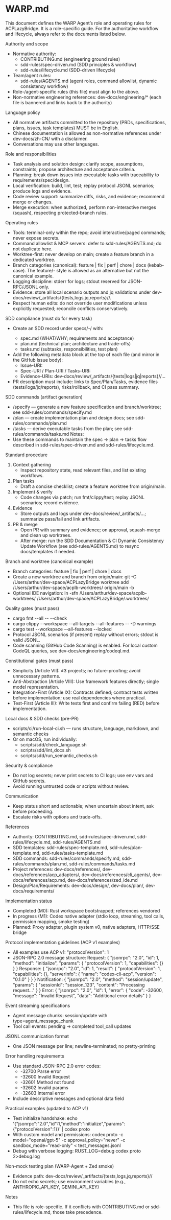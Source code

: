 # WARP.md

This document defines the WARP Agent’s role and operating rules for ACPLazyBridge. It is a role-specific guide. For the authoritative workflow and lifecycle, always refer to the documents listed below.

Authority and scope
- Normative authority:
  - CONTRIBUTING.md (engineering ground rules)
  - sdd-rules/spec-driven.md (SDD principles & workflow)
  - sdd-rules/lifecycle.md (SDD-driven lifecycle)
- Team/agent rules:
  - sdd-rules/AGENTS.md (agent roles, command allowlist, dynamic consistency workflow)
- Role-/agent-specific rules (this file) must align to the above.
- Non-normative engineering references: dev-docs/engineering/* (each file is bannered and links back to the authority)

Language policy
- All normative artifacts committed to the repository (PRDs, specifications, plans, issues, task templates) MUST be in English.
- Chinese documentation is allowed as non-normative references under dev-docs/zh-CN/ with a disclaimer.
- Conversations may use other languages.

Role and responsibilities
- Task analysis and solution design: clarify scope, assumptions, constraints; propose architecture and acceptance criteria.
- Planning: break down issues into executable tasks with traceability to requirements/spec/design.
- Local verification: build, lint, test; replay protocol JSONL scenarios; produce logs and evidence.
- Code review support: summarize diffs, risks, and evidence; recommend merge or changes.
- Merge execution: when authorized, perform non-interactive merges (squash), respecting protected-branch rules.

Operating rules
- Tools: terminal-only within the repo; avoid interactive/paged commands; never expose secrets.
- Command allowlist & MCP servers: defer to sdd-rules/AGENTS.md; do not duplicate here.
- Worktree-first: never develop on main; create a feature branch in a dedicated worktree.
- Branch categories (canonical): feature | fix | perf | chore | docs (kebab-case). The feature/<module>-<id> style is allowed as an alternative but not the canonical example.
- Logging discipline: stderr for logs; stdout reserved for JSON-RPC/JSONL only.
- Evidence: store all local scenario outputs and jq validations under dev-docs/review/_artifacts/{tests,logs,jq,reports}/<task>/.
- Respect human edits: do not override user modifications unless explicitly requested; reconcile conflicts conservatively.

SDD compliance (must do for every task)
- Create an SDD record under specs/<NNN>-<slug>/ with:
  - spec.md (WHAT/WHY; requirements and acceptance)
  - plan.md (technical plan; architecture and trade-offs)
  - tasks.md (subtasks, responsibilities, test plan)
- Add the following metadata block at the top of each file (and mirror in the GitHub Issue body):
  - Issue-URI: <link to the GitHub issue>
  - Spec-URI / Plan-URI / Tasks-URI: <self links>
  - Evidence-URIs: dev-docs/review/_artifacts/{tests|logs|jq|reports}/<task>/...
- PR description must include: links to Spec/Plan/Tasks, evidence files (tests/logs/jq/reports), risks/rollback, and CI pass summary.

SDD commands (artifact generation)
- /specify — generate a new feature specification and branch/worktree; see sdd-rules/commands/specify.md
- /plan — create implementation plan and design docs; see sdd-rules/commands/plan.md
- /tasks — derive executable tasks from the plan; see sdd-rules/commands/tasks.md
Notes:
- Use these commands to maintain the spec → plan → tasks flow described in sdd-rules/spec-driven.md and sdd-rules/lifecycle.md.

Standard procedure
1) Context gathering
   - Inspect repository state, read relevant files, and list existing workflows.
2) Plan tasks
   - Draft a concise checklist; create a feature worktree from origin/main.
3) Implement & verify
   - Code changes via patch; run fmt/clippy/test; replay JSONL scenarios; record evidence.
4) Evidence
   - Store outputs and logs under dev-docs/review/_artifacts/...; summarize pass/fail and link artifacts.
5) PR & merge
   - Open PR with summary and evidence; on approval, squash-merge and clean up worktrees.
   - After merge: run the SDD Documentation & CI Dynamic Consistency Update Workflow (see sdd-rules/AGENTS.md) to resync docs/templates if needed.

Branch and worktree (canonical example)
- Branch categories: feature | fix | perf | chore | docs
- Create a new worktree and branch from origin/main:
  git -C /Users/arthur/dev-space/ACPLazyBridge worktree add /Users/arthur/dev-space/acplb-worktrees/<task-dir> origin/main -b <branch>
- Optional IDE navigation:
  ln -sfn /Users/arthur/dev-space/acplb-worktrees/<task-dir> /Users/arthur/dev-space/ACPLazyBridge/.worktrees/<task-dir>

Quality gates (must pass)
- cargo fmt --all -- --check
- cargo clippy --workspace --all-targets --all-features -- -D warnings
- cargo test --workspace --all-features --locked
- Protocol JSONL scenarios (if present) replay without errors; stdout is valid JSONL.
- Code scanning (GitHub Code Scanning) is enabled. For local custom CodeQL queries, see dev-docs/engineering/codeql.md.

Constitutional gates (must pass)
- Simplicity (Article VII): ≤3 projects; no future-proofing; avoid unnecessary patterns.
- Anti-Abstraction (Article VIII): Use framework features directly; single model representation.
- Integration-First (Article IX): Contracts defined; contract tests written before implementation; use real dependencies where practical.
- Test-First (Article III): Write tests first and confirm failing (RED) before implementation.

Local docs & SDD checks (pre-PR)
- scripts/ci/run-local-ci.sh — runs structure, language, markdown, and semantic checks
- Or on macOS, run individually:
  - scripts/sdd/check_language.sh
  - scripts/sdd/lint_docs.sh
  - scripts/sdd/run_semantic_checks.sh

Security & compliance
- Do not log secrets; never print secrets to CI logs; use env vars and GitHub secrets.
- Avoid running untrusted code or scripts without review.

Communication
- Keep status short and actionable; when uncertain about intent, ask before proceeding.
- Escalate risks with options and trade-offs.

References
- Authority: CONTRIBUTING.md, sdd-rules/spec-driven.md, sdd-rules/lifecycle.md, sdd-rules/AGENTS.md
- SDD templates: sdd-rules/spec-template.md, sdd-rules/plan-template.md, sdd-rules/tasks-template.md
- SDD commands: sdd-rules/commands/specify.md, sdd-rules/commands/plan.md, sdd-rules/commands/tasks.md
- Project references: dev-docs/references/, dev-docs/references/acp_adapters/, dev-docs/references/cli_agents/, dev-docs/references/acp.md, dev-docs/references/zed_ide.md
- Design/Plan/Requirements: dev-docs/design/, dev-docs/plan/, dev-docs/requirements/

Implementation status
- Completed (M0): Rust workspace bootstrapped; references vendored
- In progress (M1): Codex native adapter (stdio loop, streaming, tool calls, permission mapping, smoke testing)
- Planned: Proxy adapter, plugin system v0, native adapters, HTTP/SSE bridge

Protocol implementation guidelines (ACP v1 examples)
- All examples use ACP v1: "protocolVersion": 1
- JSON-RPC 2.0 message structure:
  Request:
  {
    "jsonrpc": "2.0",
    "id": 1,
    "method": "initialize",
    "params": { "protocolVersion": 1, "capabilities": {} }
  }
  Response:
  {
    "jsonrpc": "2.0",
    "id": 1,
    "result": {
      "protocolVersion": 1,
      "capabilities": {},
      "serverInfo": { "name": "codex-cli-acp", "version": "0.1.0" }
    }
  }
  Notification:
  {
    "jsonrpc": "2.0",
    "method": "session/update",
    "params": { "sessionId": "session_123", "content": "Processing request..." }
  }
  Error:
  {
    "jsonrpc": "2.0",
    "id": 1,
    "error": { "code": -32600, "message": "Invalid Request", "data": "Additional error details" }
  }

Event streaming specifications
- Agent message chunks: session/update with type=agent_message_chunk
- Tool call events: pending → completed tool_call updates

JSONL communication format
- One JSON message per line; newline-terminated; no pretty-printing

Error handling requirements
- Use standard JSON-RPC 2.0 error codes:
  - -32700 Parse error
  - -32600 Invalid Request
  - -32601 Method not found
  - -32602 Invalid params
  - -32603 Internal error
- Include descriptive messages and optional data field

Practical examples (updated to ACP v1)
- Test initialize handshake:
  echo '{"jsonrpc":"2.0","id":1,"method":"initialize","params":{"protocolVersion":1}}' | codex proto
- With custom model and permissions:
  codex proto -c model="openai/gpt-5" -c approval_policy="never" -c sandbox_mode="read-only" < test_messages.jsonl
- Debug with verbose logging:
  RUST_LOG=debug codex proto 2>debug.log

Non-mock testing plan (WARP-Agent + Zed smoke)
- Evidence path: dev-docs/review/_artifacts/{tests,logs,jq,reports}/<task>/
- Do not echo secrets; use environment variables (e.g., ANTHROPIC_API_KEY, GEMINI_API_KEY)

Notes
- This file is role-specific. If it conflicts with CONTRIBUTING.md or sdd-rules/lifecycle.md, those take precedence.

